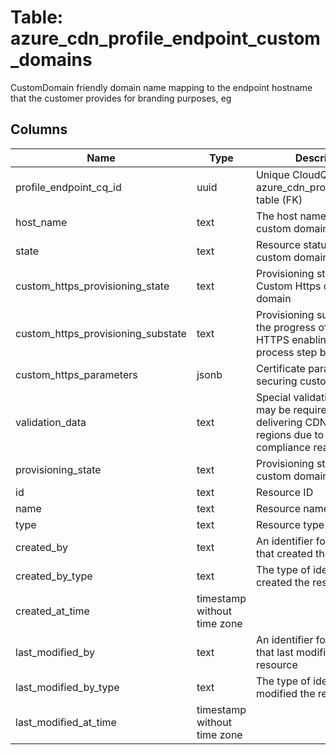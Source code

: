 
# Table: azure_cdn_profile_endpoint_custom_domains
CustomDomain friendly domain name mapping to the endpoint hostname that the customer provides for branding purposes, eg
## Columns
| Name        | Type           | Description  |
| ------------- | ------------- | -----  |
|profile_endpoint_cq_id|uuid|Unique CloudQuery ID of azure_cdn_profile_endpoints table (FK)|
|host_name|text|The host name of the custom domain|
|state|text|Resource status of the custom domain|
|custom_https_provisioning_state|text|Provisioning status of Custom Https of the custom domain|
|custom_https_provisioning_substate|text|Provisioning substate shows the progress of custom HTTPS enabling/disabling process step by step|
|custom_https_parameters|jsonb|Certificate parameters for securing custom HTTPS|
|validation_data|text|Special validation or data may be required when delivering CDN to some regions due to local compliance reasons|
|provisioning_state|text|Provisioning status of the custom domain|
|id|text|Resource ID|
|name|text|Resource name|
|type|text|Resource type|
|created_by|text|An identifier for the identity that created the resource|
|created_by_type|text|The type of identity that created the resource|
|created_at_time|timestamp without time zone||
|last_modified_by|text|An identifier for the identity that last modified the resource|
|last_modified_by_type|text|The type of identity that last modified the resource|
|last_modified_at_time|timestamp without time zone||
